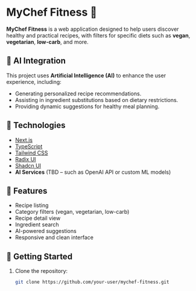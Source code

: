 # MyChef Fitness 🍏

**MyChef Fitness** is a web application designed to help users discover healthy and practical recipes, with filters for specific diets such as **vegan**, **vegetarian**, **low-carb**, and more.

## 🤖 AI Integration
This project uses **Artificial Intelligence (AI)** to enhance the user experience, including:
- Generating personalized recipe recommendations.
- Assisting in ingredient substitutions based on dietary restrictions.
- Providing dynamic suggestions for healthy meal planning.

## 🚀 Technologies
- [Next.js](https://nextjs.org/)
- [TypeScript](https://www.typescriptlang.org/)
- [Tailwind CSS](https://tailwindcss.com/)
- [Radix UI](https://www.radix-ui.com/)
- [Shadcn UI](https://ui.shadcn.com/)
- **AI Services** (TBD – such as OpenAI API or custom ML models)

## 🥗 Features
- Recipe listing
- Category filters (vegan, vegetarian, low-carb)
- Recipe detail view
- Ingredient search
- AI-powered suggestions
- Responsive and clean interface

## 🔧 Getting Started
1. Clone the repository:
   ```bash
   git clone https://github.com/your-user/mychef-fitness.git
